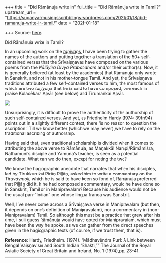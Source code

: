 +++
title = "Did Rāmānuja write in"
full_title = "Did Rāmānuja write in Tamil?"
upstream_url = "https://suganyasmusingsscribblings.wordpress.com/2021/01/18/did-ramanuja-write-in-tamil/"
date = "2021-01-18"

+++
Source: [here](https://suganyasmusingsscribblings.wordpress.com/2021/01/18/did-ramanuja-write-in-tamil/).

Did Rāmānuja write in Tamil?

In an upcoming work on the [*taṉiyaṉ*s](https://www.academia.edu/44761519/The_Taṉiyaṉ_Its_Role_Evolution_and_Importance_in_the_Śrīvaiṣṇava_Tradition), I have been trying to gather the names of the authors and putting together a translation of the 50+ self-contained verses that the Śrīvaiṣṇavas have composed on the various poems from the *Nālāyira Divya Prabandham* and/or their author(s). Now, it is generally believed (at least by the academics) that Rāmānuja only wrote in Sanskrit, and not in his mother-tongue Tamil. And yet, the Śrīvaiṣṇava traditions attributed a few self-contained verses to him, the most famous of which are two *taṉiyaṉ*s that he is said to have composed, one each in praise Kulacēkara Āḻvār (see below) and Tirumaṅkai Āḻvār.

![](https://suganyasmusingsscribblings.files.wordpress.com/2021/01/screenshot-2021-01-18-at-12.27.08-pm.png?w=901)

Unsurprisingly, it is difficult to prove the authenticity of the authorship of such self-contained verses. And yet, as Friedhelm Hardy (1974: 39fn94) points out in a slightly different context, there ‘is no reason to question the ascription.’ Till we know better (which we may never),we have to rely on the traditional ascribing of authorship.

Having said that, even traditional scholarship is divided when it comes to attributing the above verse to Rāmānuja, as Maṇakkāl Nampi/Rāmāmiśra, Nāthamuni’s disciple and Yāmuna’s teacher, is seen as a potential candidate. What can we do then, except for noting the two?

We know the hagiographic anecdote that narrates that when his disciples, led by Tirukkurukai Pirāṉ Piḷḷāṉ, asked him to write a commentary on the *Tiruvāymoḻi*, which he is said to have been so fond of, Rāmānuja preferred that Piḷḷāṉ did it. If he had composed a commentary, would he have done so in Sanskrit, Tamil or in Manipravalam? Because his audience would not be the usual pan-“Indian” one whose lingua franca was Sanskrit.

Well, I’ve never come across a Śrīvaiṣṇava verse in Manipravalam (but then, it depends on one’s definition of Manipravalam), nor a commentary in (non-Manipravalam) Tamil. So although this must be a practice that grew after his time, I still guess Rāmānuja would have opted for Manipravalam, which must have been the way he spoke, as we can gather from the direct speeches given in the hagiographic texts (of course, if we trust them, that is).

**Reference**: Hardy, Friedhelm. (1974). “Mādhavêndra Purī: A Link between Bengal Vaiṣṇavism and South Indian “Bhakti,”” The Journal of the Royal Asiatic Society of Great Britain and Ireland, No. 1 (1974),pp. 23-41.

------------------------------------------------------------------------
